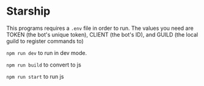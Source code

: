 # Starship

This programs requires a `.env` file in order to run. The values you need are TOKEN (the bot's unique token), CLIENT (the bot's ID), and GUILD (the local guild to register commands to)

`npm run dev` to run in dev mode.

`npm run build` to convert to js

`npm run start` to run js
